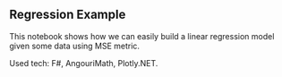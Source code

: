 ## Regression Example

This notebook shows how we can easily build a linear regression model given some data using MSE metric.

Used tech: F#, AngouriMath, Plotly.NET.
